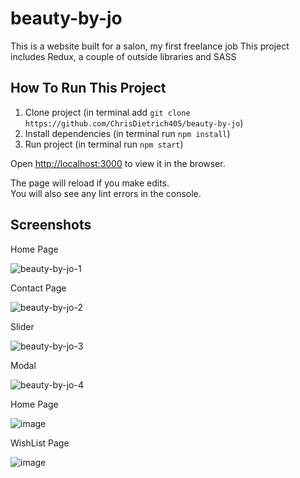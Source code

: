 # beauty-by-jo

This is a website built for a salon, my first freelance job 
This project includes Redux, a couple of outside libraries and SASS

## How To Run This Project

1. Clone project (in terminal add `git clone https://github.com/ChrisDietrich405/beauty-by-jo`)
2. Install dependencies (in terminal run `npm install`)
3. Run project (in terminal run `npm start`)


Open [http://localhost:3000](http://localhost:3000) to view it in the browser.

The page will reload if you make edits.\
You will also see any lint errors in the console.

## Screenshots

Home Page

![beauty-by-jo-1](https://user-images.githubusercontent.com/70533870/198284015-61f7545c-1a9d-46ab-808d-be3d818e8e94.png)

Contact Page

![beauty-by-jo-2](https://user-images.githubusercontent.com/70533870/198284059-a0000a22-063a-4dc0-b0b0-ebb00a40cfb6.png)

Slider

![beauty-by-jo-3](https://user-images.githubusercontent.com/70533870/198284084-f2d3488b-b1c6-4bb1-87c5-a636f6c777fd.png)

Modal 

![beauty-by-jo-4](https://user-images.githubusercontent.com/70533870/198284092-af6e0cd1-030c-49c6-bddb-fe6c5c4a1346.png)



Home Page

![image](https://user-images.githubusercontent.com/70533870/132955522-c32a7d2a-b101-4c76-8502-7e3415edbe7b.png)

WishList Page

![image](https://user-images.githubusercontent.com/70533870/132955662-a5e038bd-86d6-4398-a3f5-e3c54e1fecd2.png)
